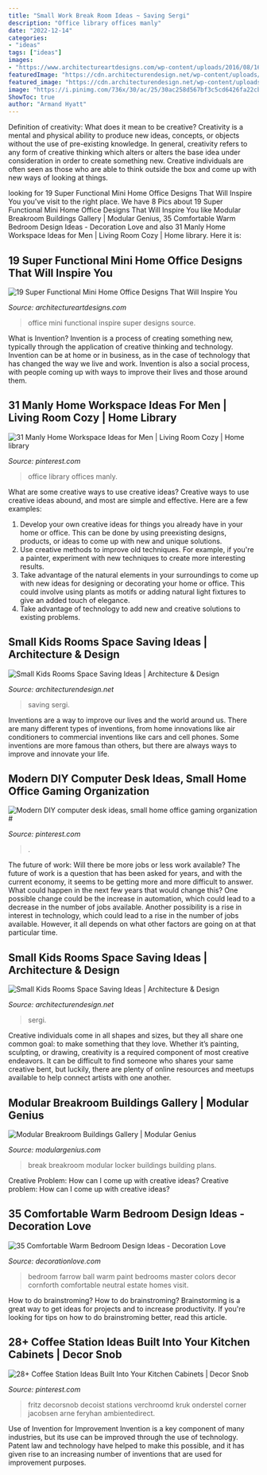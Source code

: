 ```yaml
---
title: "Small Work Break Room Ideas ~ Saving Sergi"
description: "Office library offices manly"
date: "2022-12-14"
categories:
- "ideas"
tags: ["ideas"]
images:
- "https://www.architectureartdesigns.com/wp-content/uploads/2016/08/16-31.jpg"
featuredImage: "https://cdn.architecturendesign.net/wp-content/uploads/2014/07/kids-room-bunk-beds.jpg"
featured_image: "https://cdn.architecturendesign.net/wp-content/uploads/2014/07/kids-room-bunk-beds.jpg"
image: "https://i.pinimg.com/736x/30/ac/25/30ac258d567bf3c5cd6426fa22cbbc97.jpg"
ShowToc: true
author: "Armand Hyatt"
---
```



Definition of creativity: What does it mean to be creative?
Creativity is a mental and physical ability to produce new ideas, concepts, or objects without the use of pre-existing knowledge. In general, creativity refers to any form of creative thinking which alters or alters the base idea under consideration in order to create something new. Creative individuals are often seen as those who are able to think outside the box and come up with new ways of looking at things.

	

		
looking for 19 Super Functional Mini Home Office Designs That Will Inspire You you've visit to the right place. We have 8 Pics about 19 Super Functional Mini Home Office Designs That Will Inspire You like Modular Breakroom Buildings Gallery | Modular Genius, 35 Comfortable Warm Bedroom Design Ideas - Decoration Love and also 31 Manly Home Workspace Ideas for Men | Living Room Cozy | Home library. Here it is:
		
    
## 19 Super Functional Mini Home Office Designs That Will Inspire You

<img loading=lazy src="https://www.architectureartdesigns.com/wp-content/uploads/2016/08/16-31.jpg" onerror="this.onerror=null;this.src='https://tse2.mm.bing.net/th?id=OIP.2kSgiMvQbLxJjYLsANP7IQAAAA&amp;pid=15.1';" alt="19 Super Functional Mini Home Office Designs That Will Inspire You">

_Source: architectureartdesigns.com_

>office mini functional inspire super designs source. 

	

What is Invention?
Invention is a process of creating something new, typically through the application of creative thinking and technology. Invention can be at home or in business, as in the case of technology that has changed the way we live and work. Invention is also a social process, with people coming up with ways to improve their lives and those around them.

    
## 31 Manly Home Workspace Ideas For Men | Living Room Cozy | Home Library

<img loading=lazy src="https://i.pinimg.com/736x/30/ac/25/30ac258d567bf3c5cd6426fa22cbbc97.jpg" onerror="this.onerror=null;this.src='https://tse1.mm.bing.net/th?id=OIP.so6aIIPBA8LH3CyhU7j1KAHaJ5&amp;pid=15.1';" alt="31 Manly Home Workspace Ideas for Men | Living Room Cozy | Home library">

_Source: pinterest.com_

>office library offices manly. 

	

What are some creative ways to use creative ideas?
Creative ways to use creative ideas abound, and most are simple and effective. Here are a few examples: 
1. Develop your own creative ideas for things you already have in your home or office. This can be done by using preexisting designs, products, or ideas to come up with new and unique solutions. 
2. Use creative methods to improve old techniques. For example, if you're a painter, experiment with new techniques to create more interesting results. 
3. Take advantage of the natural elements in your surroundings to come up with new ideas for designing or decorating your home or office. This could involve using plants as motifs or adding natural light fixtures to give an added touch of elegance. 
4. Take advantage of technology to add new and creative solutions to existing problems.

    
## Small Kids Rooms Space Saving Ideas | Architecture &amp; Design

<img loading=lazy src="https://cdn.architecturendesign.net/wp-content/uploads/2014/07/kids-room-bunk-beds.jpg" onerror="this.onerror=null;this.src='https://tse3.mm.bing.net/th?id=OIP.WasZ6hImNmOQWWSAGrC-uwHaFS&amp;pid=15.1';" alt="Small Kids Rooms Space Saving Ideas | Architecture &amp; Design">

_Source: architecturendesign.net_

>saving sergi. 

	

Inventions are a way to improve our lives and the world around us. There are many different types of inventions, from home innovations like air conditioners to commercial inventions like cars and cell phones. Some inventions are more famous than others, but there are always ways to improve and innovate your life.

    
## Modern DIY Computer Desk Ideas, Small Home Office Gaming Organization #

<img loading=lazy src="https://i.pinimg.com/736x/64/b9/40/64b9409158c235c9baacc1f905c3a929.jpg" onerror="this.onerror=null;this.src='https://tse4.mm.bing.net/th?id=OIP.yy1kWNQTzbLHFBMYwX82IwHaJ4&amp;pid=15.1';" alt="Modern DIY computer desk ideas, small home office gaming organization #">

_Source: pinterest.com_

>. 

	

The future of work: Will there be more jobs or less work available?
The future of work is a question that has been asked for years, and with the current economy, it seems to be getting more and more difficult to answer. What could happen in the next few years that would change this? One possible change could be the increase in automation, which could lead to a decrease in the number of jobs available. Another possibility is a rise in interest in technology, which could lead to a rise in the number of jobs available. However, it all depends on what other factors are going on at that particular time.

    
## Small Kids Rooms Space Saving Ideas | Architecture &amp; Design

<img loading=lazy src="https://cdn.architecturendesign.net/wp-content/uploads/2014/07/warm-and-comfortable.jpg" onerror="this.onerror=null;this.src='https://tse4.mm.bing.net/th?id=OIP._2qCcVYIYGYTtvUq2s8P7gHaFs&amp;pid=15.1';" alt="Small Kids Rooms Space Saving Ideas | Architecture &amp; Design">

_Source: architecturendesign.net_

>sergi. 

	

Creative individuals come in all shapes and sizes, but they all share one common goal: to make something that they love. Whether it’s painting, sculpting, or drawing, creativity is a required component of most creative endeavors. It can be difficult to find someone who shares your same creative bent, but luckily, there are plenty of online resources and meetups available to help connect artists with one another.

    
## Modular Breakroom Buildings Gallery | Modular Genius

<img loading=lazy src="https://www.modulargenius.com/wp-content/gallery/floor-plans-other-breakroom/breakroom-modular-buildings-3.jpg" onerror="this.onerror=null;this.src='https://tse4.mm.bing.net/th?id=OIP.m-Rbe2_kn1Z5C-67poH8VQHaFj&amp;pid=15.1';" alt="Modular Breakroom Buildings Gallery | Modular Genius">

_Source: modulargenius.com_

>break breakroom modular locker buildings building plans. 

	

Creative Problem: How can I come up with creative ideas?
Creative problem: How can I come up with creative ideas?

    
## 35 Comfortable Warm Bedroom Design Ideas - Decoration Love

<img loading=lazy src="http://www.decorationlove.com/wp-content/uploads/2016/07/Farrow-and-Ball-Paint-Colors-Bedroom.jpg" onerror="this.onerror=null;this.src='https://tse3.mm.bing.net/th?id=OIP.Hz_y1dTU22HlP0HQRqN4PQHaLJ&amp;pid=15.1';" alt="35 Comfortable Warm Bedroom Design Ideas - Decoration Love">

_Source: decorationlove.com_

>bedroom farrow ball warm paint bedrooms master colors decor cornforth comfortable neutral estate homes visit. 

	

How to do brainstroming?
How to do brainstroming? Brainstorming is a great way to get ideas for projects and to increase productivity. If you're looking for tips on how to do brainstroming better, read this article.

    
## 28+ Coffee Station Ideas Built Into Your Kitchen Cabinets | Decor Snob

<img loading=lazy src="https://i.pinimg.com/736x/06/7d/cc/067dcce60def8284571878ec41aadcba.jpg" onerror="this.onerror=null;this.src='https://tse2.mm.bing.net/th?id=OIP.N-u7pPsi57ZHvMyeLVGxswHaHa&amp;pid=15.1';" alt="28+ Coffee Station Ideas Built Into Your Kitchen Cabinets | Decor Snob">

_Source: pinterest.com_

>fritz decorsnob decoist stations verchroomd kruk onderstel corner jacobsen arne feryhan ambientedirect. 

	

Use of Invention for Improvement
Invention is a key component of many industries, but its use can be improved through the use of technology. Patent law and technology have helped to make this possible, and it has given rise to an increasing number of inventions that are used for improvement purposes.

